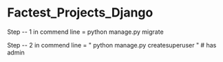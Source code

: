 # Factest_Projects_Django


Step -- 1
   in commend line = python manage.py migrate
   
Step -- 2
    in commend line = " python manage.py createsuperuser " # has admin
